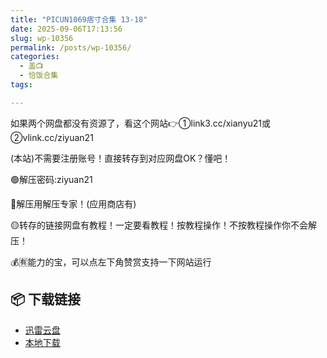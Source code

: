 ```yaml
---
title: "PICUN1069痞寸合集 13-18"
date: 2025-09-06T17:13:56
slug: wp-10356
permalink: /posts/wp-10356/
categories:
  - 盖📺
  - 恰饭合集
tags:

---
```


如果两个网盘都没有资源了，看这个网站👉①link3.cc/xianyu21或②vlink.cc/ziyuan21

(本站)不需要注册账号！直接转存到对应网盘OK？懂吧！

🟢解压密码:ziyuan21

🔵解压用解压专家！(应用商店有)

🟡转存的链接网盘有教程！一定要看教程！按教程操作！不按教程操作你不会解压！

💰🈶能力的宝，可以点左下角赞赏支持一下网站运行

## 📦 下载链接
- [迅雷云盘](https://blziyuan21.com/pay-download/10356?key=7933ccef92&down_id=0)
- [本地下载](https://blziyuan21.com/pay-download/10356?key=7933ccef92&down_id=1)

